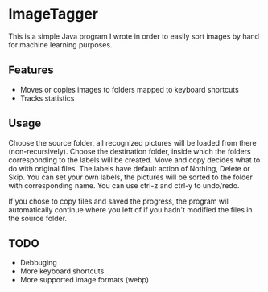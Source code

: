 # ImageTagger
This is a simple Java program I wrote in order to easily sort images by hand for machine learning purposes.

## Features
- Moves or copies images to folders mapped to keyboard shortcuts
- Tracks statistics

## Usage
Choose the source folder, all recognized pictures will be loaded from there (non-recursively).
Choose the destination folder, inside which the folders corresponding to the labels will be created.
Move and copy decides what to do with original files.
The labels have default action of Nothing, Delete or Skip.
You can set your own labels, the pictures will be sorted to the folder with corresponding name.
You can use ctrl-z and ctrl-y to undo/redo.

If you chose to copy files and saved the progress, the program will automatically continue where you left of 
if you hadn't modified the files in the source folder.

## TODO
- Debbuging
- More keyboard shortcuts
- More supported image formats (webp)
